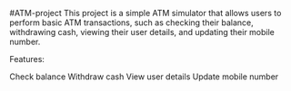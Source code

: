 #ATM-project
This project is a simple ATM simulator that allows users to perform basic ATM transactions, such as checking their balance, withdrawing cash, viewing their user details, and updating their mobile number.

Features:

Check balance
Withdraw cash
View user details
Update mobile number
